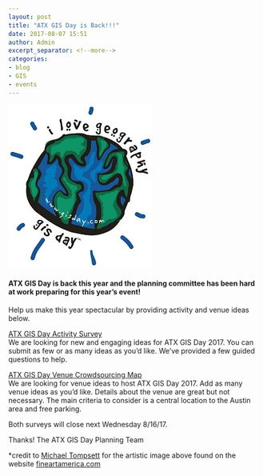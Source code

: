 ```yaml
---
layout: post
title: "ATX GIS Day is Back!!!"
date: 2017-08-07 15:51
author: Admin
excerpt_separator: <!--more-->
categories:
- blog
- GIS
- events
---
```

![ATX GIS Day](/assets/img/blog/gis_day.jpg "ATX GIS Day")

#### ATX GIS Day is back this year and the planning committee has been hard at work preparing for this year’s event!

<!--more-->

Help us make this year spectacular by providing activity and venue ideas below.

[ATX GIS Day Activity Survey](https://docs.google.com/forms/d/e/1FAIpQLSeapUlSaaPK3WDKAoJ6wQfrkh98OC-cnquRi8gw9UUQVfPzpw/viewform)<br>
We are looking for new and engaging ideas for ATX GIS Day 2017. You can submit as few or as many ideas as you’d like. We’ve provided a few guided questions to help.

[ATX GIS Day Venue Crowdsourcing Map](http://austin.maps.arcgis.com/apps/CrowdsourceReporter/index.html?appid=93e986d5a85a4dfba46738be94f6f898)<br>
We are looking for venue ideas to host ATX GIS Day 2017. Add as many venue ideas as you’d like. Details about the venue are great but not necessary. The main criteria to consider is a central location to the Austin area and free parking.

Both surveys will close next Wednesday 8/16/17.

Thanks!
The ATX GIS Day Planning Team



*credit to [Michael Tompsett](https://fineartamerica.com/profiles/michael-tompsett.html) for the artistic image above found on the website [fineartamerica.com](https://fineartamerica.com/featured/austin-texas-skyline-michael-tompsett.html)
